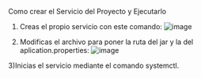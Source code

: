 
Como crear el Servicio del Proyecto y Ejecutarlo

1) Creas el propio servicio con este comando:
  ![image](https://github.com/user-attachments/assets/a4de255f-7119-44d4-a022-4a9ac331c255)

2) Modificas el archivo para poner la ruta del jar y la del aplication.properties:
![image](https://github.com/user-attachments/assets/2ea44282-4057-4524-8c96-734244c343e0)

3)Inicias el servicio mediante el comando systemctl.
